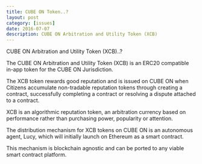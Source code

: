 ```yaml
---
title: CUBE ON Token..?
layout: post
category: [issues]
date: 2016-07-07
description: CUBE ON Arbitration and Utility Token (XCB)
---
```




CUBE ON Arbitration and Utility Token (XCB)..?

The CUBE ON Arbitration and Utility Token (XCB) is an ERC20 compatible in-app token for the CUBE ON Jurisdiction.

The XCB token rewards good reputation and is issued on CUBE ON when Citizens accumulate non-tradable reputation tokens 
through creating a contract, successfully completing a contract or resolving a dispute attached to a contract. 

XCB is an algorithmic reputation token, an arbitration currency based on performance rather than purchasing power, 
popularity or attention. 

The distribution mechanism for XCB tokens on CUBE ON is an autonomous agent, Lucy, which will initially 
launch on Ethereum as a smart contract. 

This mechanism is blockchain agnostic and can be ported to any viable smart contract platform.
